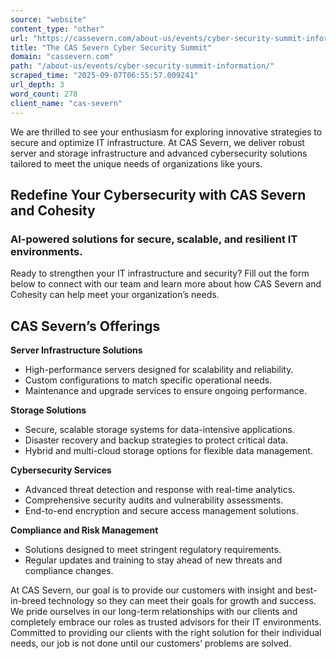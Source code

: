 ```yaml
---
source: "website"
content_type: "other"
url: "https://cassevern.com/about-us/events/cyber-security-summit-information/"
title: "The CAS Severn Cyber Security Summit"
domain: "cassevern.com"
path: "/about-us/events/cyber-security-summit-information/"
scraped_time: "2025-09-07T06:55:57.009241"
url_depth: 3
word_count: 278
client_name: "cas-severn"
---
```


We are thrilled to see your enthusiasm for exploring innovative strategies to secure and optimize IT infrastructure. At CAS Severn, we deliver robust server and storage infrastructure and advanced cybersecurity solutions tailored to meet the unique needs of organizations like yours.

## Redefine Your Cybersecurity with CAS Severn and Cohesity

### AI-powered solutions for secure, scalable, and resilient IT environments.

Ready to strengthen your IT infrastructure and security? Fill out the form below to connect with our team and learn more about how CAS Severn and Cohesity can help meet your organization’s needs.

## CAS Severn’s Offerings

**Server Infrastructure Solutions**

- High-performance servers designed for scalability and reliability.
- Custom configurations to match specific operational needs.
- Maintenance and upgrade services to ensure ongoing performance.

**Storage Solutions**

- Secure, scalable storage systems for data-intensive applications.
- Disaster recovery and backup strategies to protect critical data.
- Hybrid and multi-cloud storage options for flexible data management.

**Cybersecurity Services**

- Advanced threat detection and response with real-time analytics.
- Comprehensive security audits and vulnerability assessments.
- End-to-end encryption and secure access management solutions.

**Compliance and Risk Management**

- Solutions designed to meet stringent regulatory requirements.
- Regular updates and training to stay ahead of new threats and compliance changes.

At CAS Severn, our goal is to provide our customers with insight and best-in-breed technology so they can meet their goals for growth and success. We pride ourselves in our long-term relationships with our clients and completely embrace our roles as trusted advisors for their IT environments. Committed to providing our clients with the right solution for their individual needs, our job is not done until our customers’ problems are solved.